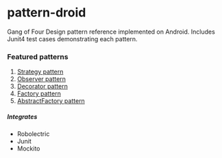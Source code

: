 # pattern-droid
Gang of Four Design pattern reference implemented on Android. Includes Junit4 test cases demonstrating each pattern.

### Featured patterns
1. [Strategy pattern](PatternDroid/app/src/test/java/janiduw/com/patterndroid/strategy/DroidStrategyTest.java)
2. [Observer pattern](PatternDroid/app/src/test/java/janiduw/com/patterndroid/observer/DroidObserverTest.java)
3. [Decorator pattern](PatternDroid/app/src/test/java/janiduw/com/patterndroid/decorator/DroidDecoratorTest.java)
4. [Factory pattern](PatternDroid/app/src/test/java/janiduw/com/patterndroid/factory/DroidFactoryTest.java)
5. [AbstractFactory pattern](PatternDroid/app/src/test/java/janiduw/com/patterndroid/factory/FactoryProducerTest.java)

##### Integrates
* Robolectric
* Junit
* Mockito

